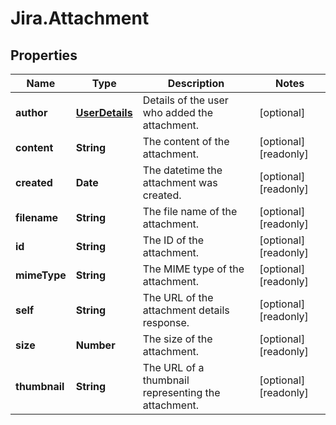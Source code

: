 # Jira.Attachment

## Properties

Name | Type | Description | Notes
------------ | ------------- | ------------- | -------------
**author** | [**UserDetails**](UserDetails.md) | Details of the user who added the attachment. | [optional] 
**content** | **String** | The content of the attachment. | [optional] [readonly] 
**created** | **Date** | The datetime the attachment was created. | [optional] [readonly] 
**filename** | **String** | The file name of the attachment. | [optional] [readonly] 
**id** | **String** | The ID of the attachment. | [optional] [readonly] 
**mimeType** | **String** | The MIME type of the attachment. | [optional] [readonly] 
**self** | **String** | The URL of the attachment details response. | [optional] [readonly] 
**size** | **Number** | The size of the attachment. | [optional] [readonly] 
**thumbnail** | **String** | The URL of a thumbnail representing the attachment. | [optional] [readonly] 


